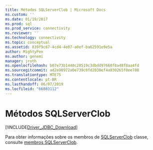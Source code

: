 ```yaml
---
title: Métodos SQLServerClob | Microsoft Docs
ms.custom: ''
ms.date: 01/19/2017
ms.prod: sql
ms.prod_service: connectivity
ms.reviewer: ''
ms.technology: connectivity
ms.topic: conceptual
ms.assetid: 839f9c67-4cd4-4e07-a0ef-ba62591e9e5a
author: MightyPen
ms.author: genemi
manager: jroth
ms.openlocfilehash: b07e73b1440c28519c3dbdd97660f8a48f8aa4fd
ms.sourcegitcommit: ad2e98972a0e739c0fd2038ef4a030265f0ee788
ms.translationtype: MTE75
ms.contentlocale: pt-BR
ms.lasthandoff: 06/07/2019
ms.locfileid: "66803112"
---
```

# <a name="sqlserverclob-methods"></a>Métodos SQLServerClob
[!INCLUDE[Driver_JDBC_Download](../../../includes/driver_jdbc_download.md)]

  Para obter informações sobre os membros de [SQLServerClob](../../../connect/jdbc/reference/sqlserverclob-class.md) classe, consulte [membros SQLServerClob](../../../connect/jdbc/reference/sqlserverclob-members.md).  
  
  
